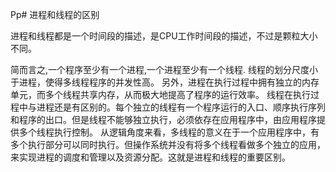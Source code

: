 Pp# 进程和线程的区别

进程和线程都是一个时间段的描述，是CPU工作时间段的描述，不过是颗粒大小不同。

简而言之,一个程序至少有一个进程,一个进程至少有一个线程.
线程的划分尺度小于进程，使得多线程程序的并发性高。
另外，进程在执行过程中拥有独立的内存单元，而多个线程共享内存，从而极大地提高了程序的运行效率。
线程在执行过程中与进程还是有区别的。每个独立的线程有一个程序运行的入口、顺序执行序列和程序的出口。但是线程不能够独立执行，必须依存在应用程序中，由应用程序提供多个线程执行控制。
从逻辑角度来看，多线程的意义在于一个应用程序中，有多个执行部分可以同时执行。但操作系统并没有将多个线程看做多个独立的应用，来实现进程的调度和管理以及资源分配。这就是进程和线程的重要区别。